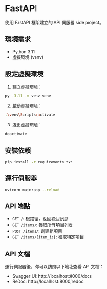 # FastAPI

使用 FastAPI 框架建立的 API 伺服器 side project。

## 環境需求

- Python 3.11
- 虛擬環境 (venv)

## 設定虛擬環境

1. 建立虛擬環境：
```bash
py -3.11 -m venv venv
```

2. 啟動虛擬環境：
```bash
.\venv\Scripts\activate
```

3. 退出虛擬環境：
```bash
deactivate
```

## 安裝依賴

```bash
pip install -r requirements.txt
```

## 運行伺服器

```bash
uvicorn main:app --reload
```

## API 端點

- `GET /`: 根路徑，返回歡迎訊息
- `GET /items/`: 獲取所有項目列表
- `POST /items/`: 創建新項目
- `GET /items/{item_id}`: 獲取特定項目

## API 文檔

運行伺服器後，你可以訪問以下地址查看 API 文檔：

- Swagger UI: http://localhost:8000/docs
- ReDoc: http://localhost:8000/redoc 